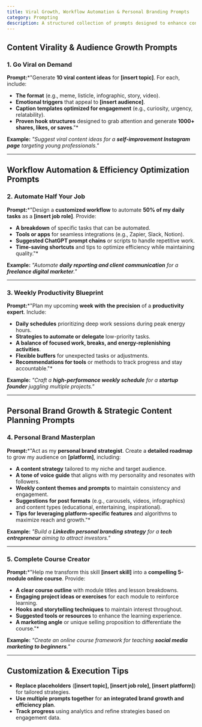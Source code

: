 ```yaml
---
title: Viral Growth, Workflow Automation & Personal Branding Prompts  
category: Prompting
description: A structured collection of prompts designed to enhance content virality, automate workflows, optimize productivity, and develop personal brand growth strategies.
---
```

## **Content Virality & Audience Growth Prompts**

### **1. Go Viral on Demand**

**Prompt:***"Generate **10 viral content ideas** for **[insert topic]**. For each, include:

- **The format** (e.g., meme, listicle, infographic, story, video).
- **Emotional triggers** that appeal to **[insert audience]**.
- **Caption templates optimized for engagement** (e.g., curiosity, urgency, relatability).
- **Proven hook structures** designed to grab attention and generate **1000+ shares, likes, or saves**."*

**Example:**
*"Suggest viral content ideas for a **self-improvement Instagram page** targeting young professionals."*

---

## **Workflow Automation & Efficiency Optimization Prompts**

### **2. Automate Half Your Job**

**Prompt:***"Design a **customized workflow** to automate **50% of my daily tasks** as a **[insert job role]**. Provide:

- **A breakdown** of specific tasks that can be automated.
- **Tools or apps** for seamless integrations (e.g., Zapier, Slack, Notion).
- **Suggested ChatGPT prompt chains** or scripts to handle repetitive work.
- **Time-saving shortcuts** and tips to optimize efficiency while maintaining quality."*

**Example:**
*"Automate **daily reporting and client communication** for a **freelance digital marketer**."*

---

### **3. Weekly Productivity Blueprint**

**Prompt:***"Plan my upcoming **week with the precision** of a **productivity expert**. Include:

- **Daily schedules** prioritizing deep work sessions during peak energy hours.
- **Strategies to automate or delegate** low-priority tasks.
- **A balance of focused work, breaks, and energy-replenishing activities**.
- **Flexible buffers** for unexpected tasks or adjustments.
- **Recommendations for tools** or methods to track progress and stay accountable."*

**Example:**
*"Craft a **high-performance weekly schedule** for a **startup founder** juggling multiple projects."*

---

## **Personal Brand Growth & Strategic Content Planning Prompts**

### **4. Personal Brand Masterplan**

**Prompt:***"Act as my **personal brand strategist**. Create a **detailed roadmap** to grow my audience on **[platform]**, including:

- **A content strategy** tailored to my niche and target audience.
- **A tone of voice guide** that aligns with my personality and resonates with followers.
- **Weekly content themes and prompts** to maintain consistency and engagement.
- **Suggestions for post formats** (e.g., carousels, videos, infographics) and content types (educational, entertaining, inspirational).
- **Tips for leveraging platform-specific features** and algorithms to maximize reach and growth."*

**Example:**
*"Build a **LinkedIn personal branding strategy** for a **tech entrepreneur** aiming to attract investors."*

---

### **5. Complete Course Creator**

**Prompt:***"Help me transform this skill **[insert skill]** into a **compelling 5-module online course**. Provide:

- **A clear course outline** with module titles and lesson breakdowns.
- **Engaging project ideas or exercises** for each module to reinforce learning.
- **Hooks and storytelling techniques** to maintain interest throughout.
- **Suggested tools or resources** to enhance the learning experience.
- **A marketing angle** or unique selling proposition to differentiate the course."*

**Example:**
*"Create an online course framework for teaching **social media marketing to beginners**."*

---

## **Customization & Execution Tips**

- **Replace placeholders** (**[insert topic], [insert job role], [insert platform]**) for tailored strategies.
- **Use multiple prompts together** for **an integrated brand growth and efficiency plan**.
- **Track progress** using analytics and refine strategies based on engagement data.
